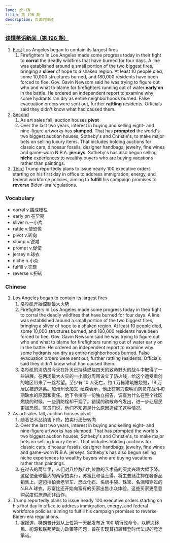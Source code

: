 ```yaml
---
lang: zh-CN
title: 第 196 期
description: 页面的描述
---
```


### [读懂英语新闻（第 196 期）](https://www.youtube.com/watch?v=ykR0uJYVgqw&t=698s)

1. [First](https://www.youtube.com/watch?v=ykR0uJYVgqw&t=33s) Los Angeles began to contain its largest fires
   1. Firefighters in Los Angeles made some progress today in their fight to **corral** the deadly wildfires that have burned for four days. A line was established around a small portion of the two biggest fires, bringing a **sliver** of hope to a shaken region. At least 10 people died, some 10,000 structures burned, and 180,000 residents have been forced to flee. Gov. Gavin Newsom said he was trying to figure out who and what to blame for firefighters running out of water **early on** in the battle. He ordered an independent report to examine why some hydrants ran dry as entire neighborhoods burned. False evacuation orders were sent out, further **rattling** residents. Officials said they didn't know what had caused them.
2. [Second](https://www.youtube.com/watch?v=ykR0uJYVgqw&t=325s)
   1. As art sales fall, auction houses **pivot**
   2. Over the last two years, interest in buying and selling eight- and nine-figure artworks has **slumped**. That has **prompted** the world's two biggest auction houses, Sotheby's and Christie's, to make major bets on selling luxury items. That includes holding auctions for classic cars, dinosaur fossils, designer handbags, jewelry, fine wines and game-worn N.B.A. **jerseys**. Sotheby's has also begun selling **niche** experiences to wealthy buyers who are buying vacations rather than paintings.
3. [Third](https://www.youtube.com/watch?v=ykR0uJYVgqw&t=535s) Trump reportedly plans to issue nearly 100 executive orders starting on his first day in office to address immigration, energy, and federal workforce policies, aiming to **fulfill** his campaign promises to **reverse** Biden-era regulations.

### Vocabulary

- corral v.围成栅栏
- early on 在早期
- sliver n.一小片
- rattle v.使恐慌
- pivot v.转向
- slump v.锐减
- prompt v.促使
- jersey n.球衣
- niche n.小众
- fulfill v.实现
- reverse v.扭转

### Chinese

1. Los Angeles began to contain its largest fires
   1. 洛杉矶开始控制最大火势
   2. Firefighters in Los Angeles made some progress today in their fight to corral the deadly wildfires that have burned for four days. A line was established around a small portion of the two biggest fires, bringing a sliver of hope to a shaken region. At least 10 people died, some 10,000 structures burned, and 180,000 residents have been forced to flee. Gov. Gavin Newsom said he was trying to figure out who and what to blame for firefighters running out of water early on in the battle. He ordered an independent report to examine why some hydrants ran dry as entire neighborhoods burned. False evacuation orders were sent out, further rattling residents. Officials said they didn't know what had caused them.
   3. 洛杉矶的消防员今天在扑灭已持续燃烧四天的致命野火的战斗中取得了一些进展。在两场最大火灾的一小部分周围设立了防火线，给这个遭受重创的地区带来了一丝希望。至少有 10 人死亡，约 1 万栋建筑被烧毁，18 万居民被迫逃离。加州州长加文-纽森表示，他正在努力查明消防员在战斗初期缺水的原因和责任。他下令撰写一份独立报告，调查为什么在整个社区燃烧的时候，一些消防栓却干涸了。错误的疏散命令发出，进一步让居民更加恐慌。官员们说，他们不知道是什么原因造成了这种情况。
2. As art sales fall, auction houses pivot
   1. 随着艺术品销售下降，拍卖行纷纷转向
   2. Over the last two years, interest in buying and selling eight- and nine-figure artworks has slumped. That has prompted the world's two biggest auction houses, Sotheby's and Christie's, to make major bets on selling luxury items. That includes holding auctions for classic cars, dinosaur fossils, designer handbags, jewelry, fine wines and game-worn N.B.A. jerseys. Sotheby's has also begun selling niche experiences to wealthy buyers who are buying vacations rather than paintings.
   3. 在过去的两年里，人们对八位数和九位数的艺术品的买卖兴趣大幅下降。这促使全球最大的两家拍卖行，苏富比和佳士得，将主要赌注押在奢侈品销售上。这包括拍卖老爷车、恐龙化石、名牌手袋、珠宝、名酒和穿过的 N.B.A.球衣。苏富比还开始向富有的买家出售小众体验，这些买家更愿意购买度假旅游而非画作。
3. Trump reportedly plans to issue nearly 100 executive orders starting on his first day in office to address immigration, energy, and federal workforce policies, aiming to fulfill his campaign promises to reverse Biden-era regulations.
   1. 据报道，特朗普计划从上任第一天起发布近 100 项行政命令，以解决移民、能源和联邦劳动力政策等问题，旨在实现其扭转拜登时代法规的竞选承诺。
